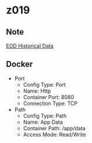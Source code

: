 # z019

## Note

[EOD Historical Data](https://eodhd.com/)

## Docker

- Port
	- Config Type: Port
	- Name: Http
	- Container Port: 8080
	- Connection Type: TCP
- Path
	- Config Type: Path
	- Name: App Data
	- Container Path: /app/data
	- Access Mode: Read/Write
